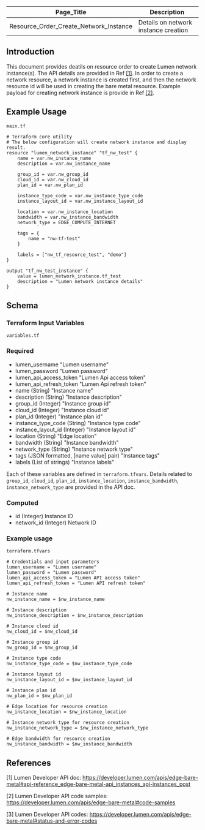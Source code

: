 | Page_Title      | Description                                 |
|-----------------|---------------------------------------------|
| Resource_Order_Create_Network_Instance  | Details on network instance creation |

## Introduction
This document provides deatils on resource order to create Lumen network instance(s). The API details are provided in Ref [[1]](#1). In order to create a network resource, a network instance is created first, and then the network resource id will be used in creating the bare metal resource. Example payload for creating network instance is provide in Ref [[2]](#2).

## Example Usage
`main.tf`
```hcl
# Terraform core utility
# The below configuration will create network instance and display result.
resource "lumen_network_instance" "tf_nw_test" {
    name = var.nw_instance_name
    description = var.nw_instance_name

    group_id = var.nw_group_id
    cloud_id = var.nw_cloud_id
    plan_id = var.nw_plan_id

    instance_type_code = var.nw_instance_type_code
    instance_layout_id = var.nw_instance_layout_id

    location = var.nw_instance_location
    bandwidth = var.nw_instance_bandwidth
    network_type = EDGE_COMPUTE_INTERNET

    tags = {
        name = "nw-tf-test"
    }

    labels = ["nw_tf_resource_test", "demo"]
}

output "tf_nw_test_instance" {
    value = lumen_network_instance.tf_test
    description = "Lumen network instance details"
}
```

## Schema

### Terraform Input Variables
`variables.tf`
### Required
- lumen_username "Lumen username"
- lumen_password "Lumen password"
- lumen_api_access_token "Lumen Api access token"
- lumen_api_refresh_token "Lumen Api refresh token"
- name (String) "Instance name"
- description (String) "Instance description"
- group_id (Integer) "Instance group id"
- cloud_id (Integer) "Instance cloud id"
- plan_id (Integer) "Instance plan id"
- instance_type_code (String) "Instance type code"
- instance_layout_id (Integer) "Instance layout id"
- location (String) "Edge location"
- bandwidth (String) "Instance bandwidth"
- network_type (String) "Instance network type"
- tags (JSON formatted, [name value] pair) "Instance tags"
- labels (List of strings) "Instance labels"

Each of these variables are defined in `terraform.tfvars`. Details related to `group_id`, `cloud_id`, `plan_id`, `instance_location`, `instance_bandwidth`, `instance_network_type` are provided in the API doc.

### Computed
- id (Integer) Instance ID
- network_id (Integer) Network ID

### Example usage
`terraform.tfvars`
```hcl
# Credentials and input parameters
lumen_username = "Lumen username"
lumen_password = "Lumen password"
lumen_api_access_token = "Lumen API access token"
lumen_api_refresh_token = "Lumen API refresh token"

# Instance name
nw_instance_name = $nw_instance_name

# Instance description
nw_instance_description = $nw_instance_description

# Instance cloud id
nw_cloud_id = $nw_cloud_id

# Instance group id
nw_group_id = $nw_group_id

# Instance type code
nw_instance_type_code = $nw_instance_type_code

# Instance layout id
nw_instance_layout_id = $nw_instance_layout_id

# Instance plan id
nw_plan_id = $nw_plan_id

# Edge location for resource creation
nw_instance_location = $nw_instance_location

# Instance network type for resource creation
nw_instance_network_type = $nw_instance_network_type

# Edge bandwidth for resource creation
nw_instance_bandwidth = $nw_instance_bandwidth
```

## References
<a id="1">[1]</a> Lumen Developer API doc: https://developer.lumen.com/apis/edge-bare-metal#api-reference_edge-bare-metal-api_instances_api-instances_post

<a id="2">[2]</a> Lumen Developer API code samples: https://developer.lumen.com/apis/edge-bare-metal#code-samples

<a id="3">[3]</a> Lumen Developer API codes: https://developer.lumen.com/apis/edge-bare-metal#status-and-error-codes
